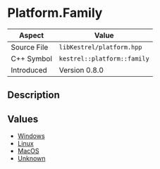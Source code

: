 # Platform.Family
| Aspect | Value |
| --- | --- |
| Source File | `libKestrel/platform.hpp` |
| C++ Symbol | `kestrel::platform::family` |
| Introduced | Version 0.8.0 |
## Description

## Values

 - [Windows](Windows.md)
 - [Linux](Linux.md)
 - [MacOS](MacOS.md)
 - [Unknown](Unknown.md)
